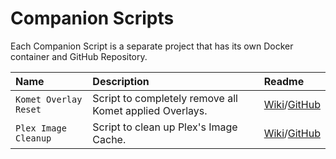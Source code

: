 # Companion Scripts

Each Companion Script is a separate project that has its own Docker container and GitHub Repository.

| Name                 | Description                                           | Readme                                                                                |
|:---------------------|:------------------------------------------------------|:--------------------------------------------------------------------------------------|
| `Komet Overlay Reset`  | Script to completely remove all Komet applied Overlays. | [Wiki](overlay-reset.md)/[GitHub](https://github.com/meisnate12/PMM-Overlay-reset.md) |
| `Plex Image Cleanup` | Script to clean up Plex's Image Cache.                | [Wiki](image-cleanup.md)/[GitHub](https://github.com/meisnate12/Plex-Image-Cleanup)   |
